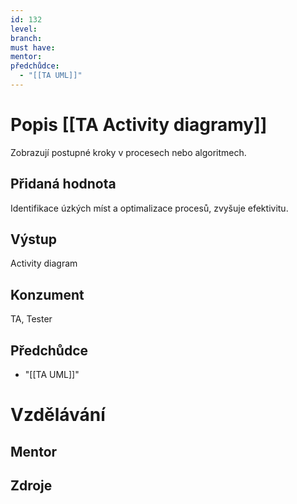 ```yaml
---
id: 132
level: 
branch: 
must have: 
mentor: 
předchůdce: 
  - "[[TA UML]]"
---
```



# Popis [[TA Activity diagramy]]
Zobrazují postupné kroky v procesech nebo algoritmech.

## Přidaná hodnota
Identifikace úzkých míst a optimalizace procesů, zvyšuje efektivitu.

## Výstup
Activity diagram

## Konzument
TA, Tester

## Předchůdce

  - "[[TA UML]]"

# Vzdělávání


## Mentor


## Zdroje